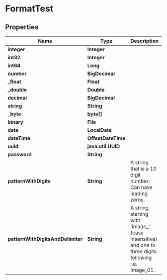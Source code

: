 

# FormatTest


## Properties

| Name | Type | Description | Notes |
|------------ | ------------- | ------------- | -------------|
|**integer** | **Integer** |  |  [optional] |
|**int32** | **Integer** |  |  [optional] |
|**int64** | **Long** |  |  [optional] |
|**number** | **BigDecimal** |  |  |
|**_float** | **Float** |  |  [optional] |
|**_double** | **Double** |  |  [optional] |
|**decimal** | **BigDecimal** |  |  [optional] |
|**string** | **String** |  |  [optional] |
|**_byte** | **byte[]** |  |  |
|**binary** | **File** |  |  [optional] |
|**date** | **LocalDate** |  |  |
|**dateTime** | **OffsetDateTime** |  |  [optional] |
|**uuid** | **java.util.UUID** |  |  [optional] |
|**password** | **String** |  |  |
|**patternWithDigits** | **String** | A string that is a 10 digit number. Can have leading zeros. |  [optional] |
|**patternWithDigitsAndDelimiter** | **String** | A string starting with &#39;image_&#39; (case insensitive) and one to three digits following i.e. Image_01. |  [optional] |



